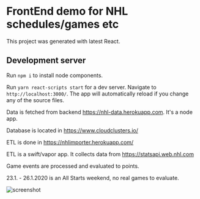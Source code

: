 # FrontEnd demo for NHL schedules/games etc

This project was generated with latest React.

## Development server

Run `npm i` to install node components.

Run `yarn react-scripts start` for a dev server. Navigate to `http://localhost:3000/`. The app will automatically reload if you change any of the source files.

Data is fetched from backend https://nhl-data.herokuapp.com.
It's a node app.

Database is located in https://www.cloudclusters.io/

ETL is done in https://nhlimporter.herokuapp.com/

ETL is a swift/vapor app.
It collects data from https://statsapi.web.nhl.com

Game events are processed and evaluated to points.

23.1. - 26.1.2020 is an All Starts weekend, no real games to evaluate.



![screenshot](https://github.com/eskojuhani/NHL-angular/screenshot.png?raw=true?raw=true "Screenshot")
